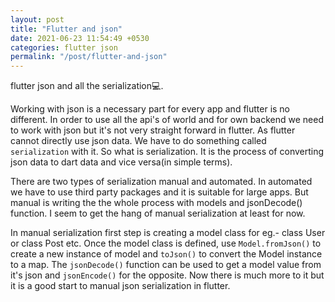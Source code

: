 ```yaml
---
layout: post
title: "Flutter and json"
date: 2021-06-23 11:54:49 +0530
categories: flutter json
permalink: "/post/flutter-and-json"
---
```


flutter json and all the serialization💻.

Working with json is a necessary part for every app and flutter is no different. In order to use all the api's of world and for own backend we need to work with json but it's not very straight forward in flutter. As flutter cannot directly use json data. We have to do something called `serialization` with it. So what is serialization. It is the process of converting json data to dart data and vice versa(in simple terms).

There are two types of serialization manual and automated. In automated we have to use third party packages and it is suitable for large apps. But manual is writing the the whole process with models and jsonDecode() function. I seem to get the hang of manual serialization at least for now.

In manual serialization first step is creating a model class for eg.- class User or class Post etc. Once the model class is defined, use `Model.fromJson()` to create a new instance of model and `toJson()` to convert the Model instance to a map. The `jsonDecode()` function can be used to get a model value from it's json and `jsonEncode()` for the opposite. Now there is much more to it but it is a good start to manual json serialization in flutter.
